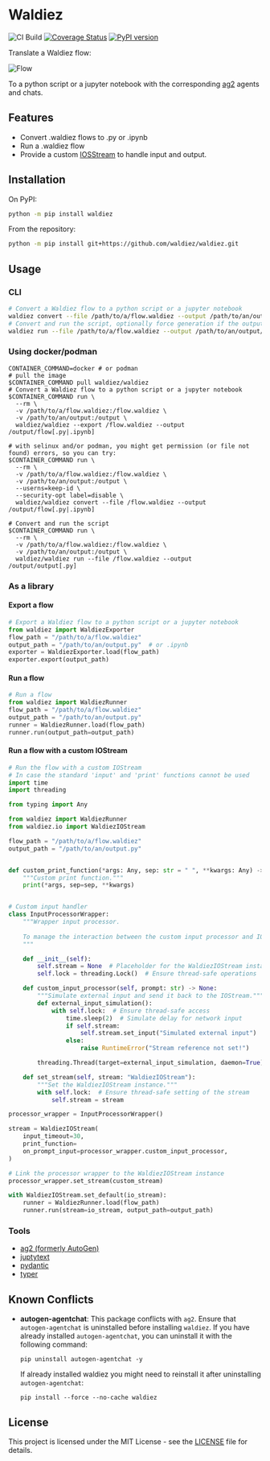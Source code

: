 # Waldiez

![CI Build](https://github.com/waldiez/waldiez/actions/workflows/main.yaml/badge.svg) [![Coverage Status](https://coveralls.io/repos/github/waldiez/waldiez/badge.svg)](https://coveralls.io/github/waldiez/waldiez) [![PyPI version](https://badge.fury.io/py/waldiez.svg?icon=si%3Apython)](https://badge.fury.io/py/waldiez)

Translate a Waldiez flow:

![Flow](https://raw.githubusercontent.com/waldiez/waldiez/refs/heads/main/docs/static/images/overview.webp)

To a python script or a jupyter notebook with the corresponding [ag2](https://github.com/ag2ai/ag2/) agents and chats.

## Features

- Convert .waldiez flows to .py or .ipynb
- Run a .waldiez flow
- Provide a custom [IOSStream](https://ag2ai.github.io/ag2/docs/reference/io/base#iostream) to handle input and output.

## Installation

On PyPI:

```bash
python -m pip install waldiez
```

From the repository:

```bash
python -m pip install git+https://github.com/waldiez/waldiez.git
```

## Usage

### CLI

```bash
# Convert a Waldiez flow to a python script or a jupyter notebook
waldiez convert --file /path/to/a/flow.waldiez --output /path/to/an/output/flow[.py|.ipynb]
# Convert and run the script, optionally force generation if the output file already exists
waldiez run --file /path/to/a/flow.waldiez --output /path/to/an/output/flow[.py] [--force]
```

### Using docker/podman

```shell
CONTAINER_COMMAND=docker # or podman
# pull the image
$CONTAINER_COMMAND pull waldiez/waldiez
# Convert a Waldiez flow to a python script or a jupyter notebook
$CONTAINER_COMMAND run \
  --rm \
  -v /path/to/a/flow.waldiez:/flow.waldiez \
  -v /path/to/an/output:/output \
  waldiez/waldiez --export /flow.waldiez --output /output/flow[.py|.ipynb]

# with selinux and/or podman, you might get permission (or file not found) errors, so you can try:
$CONTAINER_COMMAND run \
  --rm \
  -v /path/to/a/flow.waldiez:/flow.waldiez \
  -v /path/to/an/output:/output \
  --userns=keep-id \
  --security-opt label=disable \
  waldiez/waldiez convert --file /flow.waldiez --output /output/flow[.py|.ipynb]
```

```shell
# Convert and run the script
$CONTAINER_COMMAND run \
  --rm \
  -v /path/to/a/flow.waldiez:/flow.waldiez \
  -v /path/to/an/output:/output \
  waldiez/waldiez run --file /flow.waldiez --output /output/output[.py]
```

### As a library

#### Export a flow

```python
# Export a Waldiez flow to a python script or a jupyter notebook
from waldiez import WaldiezExporter
flow_path = "/path/to/a/flow.waldiez"
output_path = "/path/to/an/output.py"  # or .ipynb
exporter = WaldiezExporter.load(flow_path)
exporter.export(output_path)
```
  
#### Run a flow

```python
# Run a flow
from waldiez import WaldiezRunner
flow_path = "/path/to/a/flow.waldiez"
output_path = "/path/to/an/output.py"
runner = WaldiezRunner.load(flow_path)
runner.run(output_path=output_path)
```

#### Run a flow with a custom IOStream

```python
# Run the flow with a custom IOStream
# In case the standard 'input' and 'print' functions cannot be used
import time
import threading

from typing import Any

from waldiez import WaldiezRunner
from waldiez.io import WaldiezIOStream

flow_path = "/path/to/a/flow.waldiez"
output_path = "/path/to/an/output.py"


def custom_print_function(*args: Any, sep: str = " ", **kwargs: Any) -> None:
    """Custom print function."""
    print(*args, sep=sep, **kwargs)


# Custom input handler
class InputProcessorWrapper:
    """Wrapper input processor.
    
    To manage the interaction between the custom input processor and IOStream.
    """

    def __init__(self):
        self.stream = None  # Placeholder for the WaldiezIOStream instance
        self.lock = threading.Lock()  # Ensure thread-safe operations

    def custom_input_processor(self, prompt: str) -> None:
        """Simulate external input and send it back to the IOStream."""
        def external_input_simulation():
            with self.lock:  # Ensure thread-safe access
                time.sleep(2)  # Simulate delay for network input
                if self.stream:
                    self.stream.set_input("Simulated external input")
                else:
                    raise RuntimeError("Stream reference not set!")

        threading.Thread(target=external_input_simulation, daemon=True).start()

    def set_stream(self, stream: "WaldiezIOStream"):
        """Set the WaldiezIOStream instance."""
        with self.lock:  # Ensure thread-safe setting of the stream
            self.stream = stream

processor_wrapper = InputProcessorWrapper()

stream = WaldiezIOStream(
    input_timeout=30,
    print_function=
    on_prompt_input=processor_wrapper.custom_input_processor,
)

# Link the processor wrapper to the WaldiezIOStream instance
processor_wrapper.set_stream(custom_stream)

with WaldiezIOStream.set_default(io_stream):
    runner = WaldiezRunner.load(flow_path)
    runner.run(stream=io_stream, output_path=output_path)

```

### Tools

- [ag2 (formerly AutoGen)](https://github.com/ag2ai/ag2)
- [juptytext](https://github.com/mwouts/jupytext)
- [pydantic](https://github.com/pydantic/pydantic)
- [typer](https://github.com/fastapi/typer)

## Known Conflicts

- **autogen-agentchat**: This package conflicts with `ag2`. Ensure that `autogen-agentchat` is uninstalled before installing `waldiez`. If you have already installed `autogen-agentchat`, you can uninstall it with the following command:

  ```shell
  pip uninstall autogen-agentchat -y
  ```

  If already installed waldiez you might need to reinstall it after uninstalling `autogen-agentchat`:
  
    ```shell
    pip install --force --no-cache waldiez
    ```

## License

This project is licensed under the MIT License - see the [LICENSE](https://github.com/waldiez/waldiez/blob/main/LICENSE) file for details.
